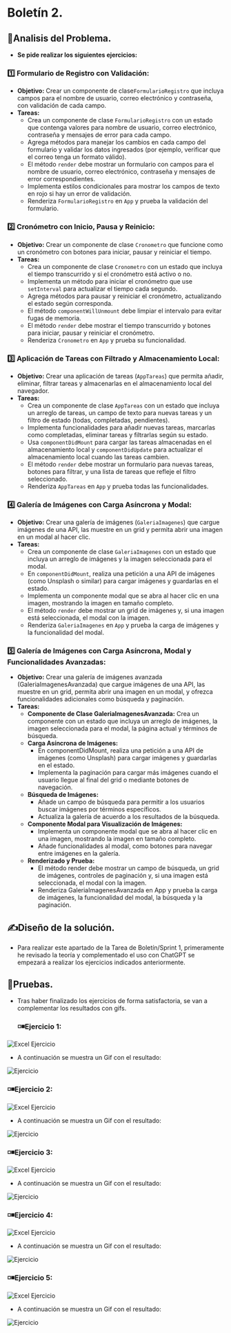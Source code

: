# Boletín 2.
## 🔎Analisis del Problema.
- **Se pide realizar los siguientes ejercicios:**
 ###  1️⃣ Formulario de Registro con Validación:
- **Objetivo:** Crear un componente de clase`FormularioRegistro` que incluya campos para el nombre de usuario, correo electrónico y contraseña, con validación de cada campo. 
- **Tareas:**
  - Crea un componente de clase `FormularioRegistro` con un estado que contenga valores para nombre de usuario, correo electrónico, contraseña y mensajes de error para cada campo.
  - Agrega métodos para manejar los cambios en cada campo del formulario y validar los datos ingresados (por ejemplo, verificar que el correo tenga un formato válido).
  - El método `render` debe mostrar un formulario con campos para el nombre de usuario, correo electrónico, contraseña y mensajes de error correspondientes.
  - Implementa estilos condicionales para mostrar los campos de texto en rojo si hay un error de validación.
  - Renderiza `FormularioRegistro` en `App` y prueba la validación del formulario.

 ###  2️⃣ Cronómetro con Inicio, Pausa y Reinicio:
- **Objetivo:** Crear un componente de clase `Cronometro` que funcione como un cronómetro con botones para iniciar, pausar y reiniciar el tiempo.
- **Tareas:**
  - Crea un componente de clase `Cronometro` con un estado que incluya el tiempo transcurrido y si el cronómetro está activo o no.
  - Implementa un método para iniciar el cronómetro que use `setInterval` para actualizar el tiempo cada segundo.
  - Agrega métodos para pausar y reiniciar el cronómetro, actualizando el estado según corresponda.
  - El método `componentWillUnmount` debe limpiar el intervalo para evitar fugas de memoria.
  - El método `render` debe mostrar el tiempo transcurrido y botones para iniciar, pausar y reiniciar el cronómetro.
  - Renderiza `Cronometro` en `App` y prueba su funcionalidad.

 ### 3️⃣ Aplicación de Tareas con Filtrado y Almacenamiento Local:
- **Objetivo:** Crear una aplicación de tareas (`AppTareas`) que permita añadir, eliminar, filtrar tareas y almacenarlas en el almacenamiento local del navegador.
- **Tareas:**
  - Crea un componente de clase `AppTareas` con un estado que incluya un arreglo de tareas, un campo de texto para nuevas tareas y un filtro de estado (todas, completadas, pendientes).
  - Implementa funcionalidades para añadir nuevas tareas, marcarlas como completadas, eliminar tareas y filtrarlas según su estado.
  - Usa `componentDidMount` para cargar las tareas almacenadas en el almacenamiento local y `componentDidUpdate` para actualizar el almacenamiento local cuando las tareas cambien.
  - El método `render` debe mostrar un formulario para nuevas tareas, botones para filtrar, y una lista de tareas que refleje el filtro seleccionado.
  - Renderiza `AppTareas` en `App` y prueba todas las funcionalidades.


 ###  4️⃣ Galería de Imágenes con Carga Asíncrona y Modal:
- **Objetivo:** Crear una galería de imágenes (`GaleriaImagenes`) que cargue imágenes de una API, las muestre en un grid y permita abrir una imagen en un modal al hacer clic.
- **Tareas:**
  - Crea un componente de clase `GaleriaImagenes` con un estado que incluya un arreglo de imágenes y la imagen seleccionada para el modal.
  - En `componentDidMount`, realiza una petición a una API de imágenes (como Unsplash o similar) para cargar imágenes y guardarlas en el estado.
  - Implementa un componente modal que se abra al hacer clic en una imagen, mostrando la imagen en tamaño completo.
  - El método `render` debe mostrar un grid de imágenes y, si una imagen está seleccionada, el modal con la imagen.
  - Renderiza `GaleriaImagenes` en `App` y prueba la carga de imágenes y la funcionalidad del modal.


 ###  5️⃣ Galería de Imágenes con Carga Asíncrona, Modal y Funcionalidades Avanzadas:
- **Objetivo:** Crear una galería de imágenes avanzada (GaleriaImagenesAvanzada) que cargue imágenes de una API, las muestre en un grid, permita abrir una imagen en un modal, y ofrezca funcionalidades adicionales como búsqueda y paginación.
- **Tareas:**
  - **Componente de Clase GaleriaImagenesAvanzada:** Crea un componente con un estado que incluya un arreglo de imágenes, la imagen seleccionada para el modal, la página actual y términos de búsqueda.
  - **Carga Asíncrona de Imágenes:**
    - En componentDidMount, realiza una petición a una API de imágenes (como Unsplash) para cargar imágenes y guardarlas en el estado.
    - Implementa la paginación para cargar más imágenes cuando el usuario llegue al final del grid o mediante botones de navegación.
  - **Búsqueda de Imágenes:**
    - Añade un campo de búsqueda para permitir a los usuarios buscar imágenes por términos específicos.
    - Actualiza la galería de acuerdo a los resultados de la búsqueda.
  - **Componente Modal para Visualización de Imágenes:**
    - Implementa un componente modal que se abra al hacer clic en una imagen, mostrando la imagen en tamaño completo.
    - Añade funcionalidades al modal, como botones para navegar entre imágenes en la galería.
  - **Renderizado y Prueba:**
    - El método render debe mostrar un campo de búsqueda, un grid de imágenes, controles de paginación y, si una imagen está seleccionada, el modal con la imagen.
    - Renderiza GaleriaImagenesAvanzada en App y prueba la carga de imágenes, la funcionalidad del modal, la búsqueda y la paginación.

## ✍Diseño de la solución.
- Para realizar este apartado de la Tarea de Boletín/Sprint 1, primeramente he revisado la teoría y complementado el uso con ChatGPT se empezará a realizar los ejercicios indicados anteriormente.
## 🧾Pruebas.
- Tras haber finalizado los ejercicios de forma satisfactoria, se van a complementar los resultados con gifs.
  ### ◽◾Ejercicio 1:

![Excel Ejercicio](https://github.com/JoseAntonioSegura/Imagenes/blob/b1a9a48670ed5666aa017618e951f9bd1874aa1f/T2-Sprint2-1.png)
  -  A continuación se muestra un Gif con el resultado:

![Ejercicio](https://github.com/JoseAntonioSegura/Imagenes/blob/b1a9a48670ed5666aa017618e951f9bd1874aa1f/Videos/T2-Sprint2-1.gif)

  ### ◽◾Ejercicio 2:

![Excel Ejercicio](https://github.com/JoseAntonioSegura/Imagenes/blob/5e030d30203d132cf4a8e20669315c2f8dde95f5/T2-Sprint2-2.PNG)
  -  A continuación se muestra un Gif con el resultado:

![Ejercicio](https://github.com/JoseAntonioSegura/Imagenes/blob/aeb9e833ea13eca60fefe1751374d3324458b8de/Videos/T2-SPRINT2-2.gif)

  ### ◽◾Ejercicio 3:

![Excel Ejercicio](https://github.com/JoseAntonioSegura/Imagenes/blob/b1a9a48670ed5666aa017618e951f9bd1874aa1f/T2-Sprint2-3.png)
  -  A continuación se muestra un Gif con el resultado:

![Ejercicio](https://github.com/JoseAntonioSegura/Imagenes/blob/b1a9a48670ed5666aa017618e951f9bd1874aa1f/Videos/T2-Sprint2-3.gif)

  ### ◽◾Ejercicio 4:

![Excel Ejercicio](https://github.com/JoseAntonioSegura/Imagenes/blob/b1a9a48670ed5666aa017618e951f9bd1874aa1f/T2-Sprint2-4.png)
  -  A continuación se muestra un Gif con el resultado:

![Ejercicio](https://github.com/JoseAntonioSegura/Imagenes/blob/b1a9a48670ed5666aa017618e951f9bd1874aa1f/Videos/T2-Sprint2-4.gif)

  ### ◽◾Ejercicio 5:
  
![Excel Ejercicio](https://github.com/JoseAntonioSegura/Imagenes/blob/b1a9a48670ed5666aa017618e951f9bd1874aa1f/T2-Sprint2-5.png)
  -  A continuación se muestra un Gif con el resultado:

![Ejercicio](https://github.com/JoseAntonioSegura/Imagenes/blob/b1a9a48670ed5666aa017618e951f9bd1874aa1f/Videos/T2-Sprint2-5.gif)
